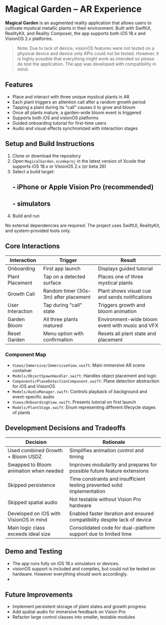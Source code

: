 # Magical Garden – AR Experience

**Magical Garden** is an augmented reality application that allows users to cultivate mystical metallic plants in their environment. Built with SwiftUI, RealityKit, and Reality Composer, the app supports both iOS 18.x and VisionOS 2.x platforms.

> Note: Due to lack of device, visionOS features were not tested on a physical device and device only APIs could not be tested. However, it is highly possible that everything might work as intended so please do test the application. The app was developed with compatibility in mind.

## Features

- Place and interact with three unique mystical plants in AR
- Each plant triggers an attention call after a random growth period
- Tapping a plant during its "call" causes it to grow and bloom
- Once all plants mature, a garden-wide bloom event is triggered
- Supports both iOS and visionOS platforms
- Guided onboarding tutorial for first-time users
- Audio and visual effects synchronized with interaction stages

## Setup and Build Instructions

1. Clone or download the repository
2. Open `MagicalGarden.xcodeproj` in the latest version of Xcode that supports iOS 18.x or VisionOS 2.x (or beta 26)
3. Select a build target:
   ## - iPhone or Apple Vision Pro (recommended)
   ## - simulators
4. Build and run

No external dependencies are required. The project uses SwiftUI, RealityKit, and system-provided tools only.

## Core Interactions

| Interaction        | Trigger                              | Result                                           |
|--------------------|--------------------------------------|--------------------------------------------------|
| Onboarding         | First app launch                     | Displays guided tutorial                         |
| Plant Placement    | Tap on a detected surface            | Places one of three mystical plants              |
| Growth Call        | Random timer (30s–3m) after placement| Plant shows visual cue and sends notifications   |
| User Interaction   | Tap during "call" state              | Triggers growth and bloom animation              |
| Garden Bloom       | All three plants matured             | Environment-wide bloom event with music and VFX  |
| Reset Garden       | Menu option with confirmation        | Resets all plant state and placement             |

### Component Map

- `Views/Immersive/ImmersiveView.swift`: Main immersive AR scene container
- `Models/ObjectSpawnHandler.swift`: Handles object placement and logic
- `Components/PlaneDetectionComponent.swift`: Plane detection abstraction for iOS and VisionOS
- `Models/AudioManager.swift`: Controls playback of background and event-specific audio
- `Views/OnboardingView.swift`: Presents tutorial on first launch
- `Models/PlantStage.swift`: Enum representing different lifecycle stages of plants

## Development Decisions and Tradeoffs

| Decision                              | Rationale                                                                 |
|---------------------------------------|---------------------------------------------------------------------------|
| Used combined Growth + Bloom USDZ     | Simplifies animation control and timing                                   |
| Swapped to Bloom animation when needed| Improves modularity and prepares for possible future feature extensions   |
| Skipped persistence                   | Time constraints and insufficient testing prevented solid implementation  |
| Skipped spatial audio                 | Not testable without Vision Pro hardware                                  |
| Developed on iOS with VisionOS in mind| Enabled faster iteration and ensured compatibility despite lack of device |
| Main logic class exceeds ideal size   | Consolidated code for dual-platform support due to limited time           |

## Demo and Testing

- The app runs fully on iOS 18.x simulators or devices.
- visionOS support is included and compiles, but could not be tested on hardware. However everything should work accordingly.
- 
## Future Improvements

- Implement persistent storage of plant states and growth progress
- Add spatial audio for immersive feedback on Vision Pro
- Refactor large control classes into smaller, testable modules
